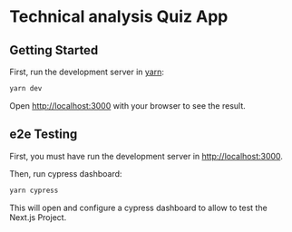 # Technical analysis Quiz App

## Getting Started

First, run the development server in [yarn](https://yarnpkg.com/):

```bash
yarn dev
```

Open [http://localhost:3000](http://localhost:3000) with your browser to see the result.

## e2e Testing

First, you must have run the development server in [http://localhost:3000](http://localhost:3000).

Then, run cypress dashboard:

```bash
yarn cypress
```

This will open and configure a cypress dashboard to allow to test the Next.js Project.
